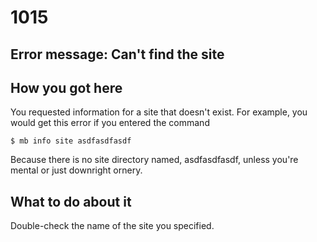 # 1015

## Error message: Can't find the site

## How you got here

You requested information for a site that doesn't exist. For example, 
you would get this error if you entered the command

```
$ mb info site asdfasdfasdf
```

Because there is no site directory named, asdfasdfasdf, unless you're mental or just
downright ornery.

## What to do about it

Double-check the name of the site you specified.


